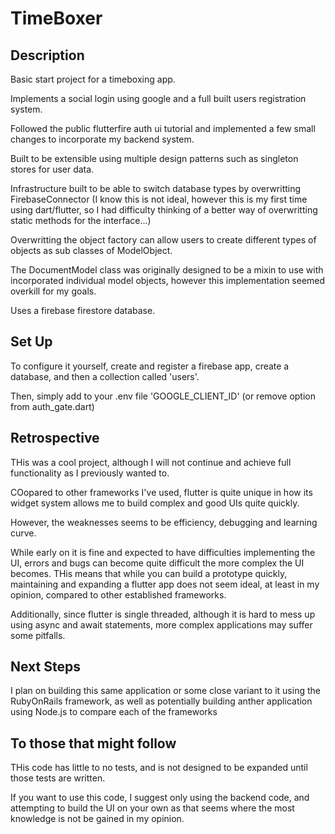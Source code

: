 # TimeBoxer

## Description
Basic start project for a timeboxing app.  

Implements a social login using google and a full built users registration system.  

Followed the public flutterfire auth ui tutorial and implemented a few small changes to incorporate my backend system.  

Built to be extensible using multiple design patterns such as singleton stores for user data.  

Infrastructure built to be able to switch database types by overwritting FirebaseConnector (I know this is not ideal, however this is my first time using dart/flutter, so I had difficulty thinking of a better way of overwritting static methods for the interface...)

Overwritting the object factory can allow users to create different types of objects as sub classes of ModelObject.  

The DocumentModel class was originally designed to be a mixin to use with incorporated individual model objects, however this implementation seemed overkill for my goals.  

Uses a firebase firestore database.


## Set Up
To configure it yourself, create and register a firebase app, create a database, and then a collection called 'users'.

Then, simply add to your .env file 'GOOGLE_CLIENT_ID' (or remove option from auth_gate.dart)

## Retrospective

THis was a cool project, although I will not continue and achieve full functionality as I previously wanted to.

COopared to other frameworks I've used, flutter is quite unique in how its widget system allows me to build complex and good UIs quite quickly.  

However, the weaknesses seems to be efficiency, debugging and learning curve.  

While early on it is fine and expected to have difficulties implementing the UI, errors and bugs can become quite difficult the more complex the UI becomes. THis means that while you can build a prototype quickly, maintaining and expanding a flutter app does not seem ideal, at least in my opinion, compared to other established frameworks.

Additionally, since flutter is single threaded, although it is hard to mess up using async and await statements, more complex applications may suffer some pitfalls.

## Next Steps

I plan on building this same application or some close variant to it using the RubyOnRails framework, as well as potentially building anther application using Node.js to compare each of the frameworks

## To those that might follow

THis code has little to no tests, and is not designed to be expanded until those tests are written.  

If you want to use this code, I suggest only using the backend code, and attempting to build the UI on your own as that seems where the most knowledge is not be gained in my opinion.

 
